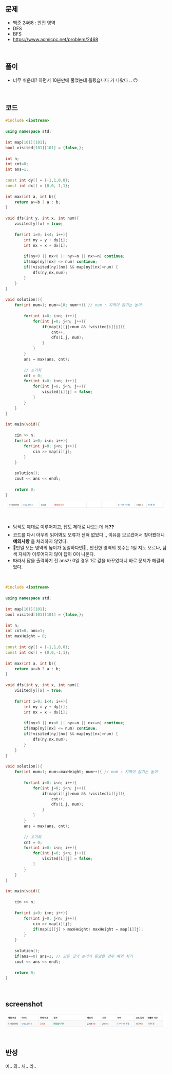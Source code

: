 ## 문제
- 백준 2468 : 안전 영역
- DFS
- BFS
- https://www.acmicpc.net/problem/2468

<br/>

## 풀이
- 너무 쉬운데? 하면서 10분만에 풀었는데 틀렸습니다 가 나왔다 .. 😔


<br/>

## 코드

```c++
#include <iostream>

using namespace std;

int map[101][101];
bool visited[101][101] = {false,};

int n;
int cnt=0;
int ans=1;

const int dy[] = {-1,1,0,0};
const int dx[] = {0,0,-1,1};

int max(int a, int b){
    return a>=b ? a : b;
}

void dfs(int y, int x, int num){
    visited[y][x] = true;
    
    for(int i=0; i<4; i++){
        int ny = y + dy[i];
        int nx = x + dx[i];
        
        if(ny<0 || nx<0 || ny>=n || nx>=n) continue;
        if(map[ny][nx] <= num) continue;
        if(!visited[ny][nx] && map[ny][nx]>num) {
            dfs(ny,nx,num);
        }
    }
}

void solution(){
    for(int num=1; num<=10; num++){ // num : 지역이 잠기는 높이
        
        for(int i=0; i<n; i++){
            for(int j=0; j<n; j++){
                if(map[i][j]>num && !visited[i][j]){
                    cnt++;
                    dfs(i,j, num);
                }
            }
        }
        ans = max(ans, cnt);
        
        // 초기화
        cnt = 0;
        for(int i=0; i<n; i++){
            for(int j=0; j<n; j++){
                visited[i][j] = false;
            }
        }
    }
}

int main(void){
    
    cin >> n;
    for(int i=0; i<n; i++){
        for(int j=0; j<n; j++){
            cin >> map[i][j];
        }
    }
    
    solution();
    cout << ans << endl;
    
    return 0;
}


```

![screenshot](./screenshots/boj2468-err.png)

<br/>

- 탐색도 제대로 이루어지고, 답도 제대로 나오는데 왜❓❓
- 코드를 다시 아무리 읽어봐도 오류가 전혀 없었다 ,, 이유를 모르겠어서 찾아봤더니 **예외사항** 을 처리하지 않았다.
- 🌟만일 모든 영역의 높이가 동일하다면🌟 , 안전한 영역의 갯수는 1일 지도 모르나, 탐색 자체가 이루어지지 않아 답이 0이 나온다.
- 따라서 답을 출력하기 전 ans가 0일 경우 1로 값을 바꾸었더니 바로 문제가 해결되었다.
 
<br/>

```c++
#include <iostream>

using namespace std;

int map[101][101];
bool visited[101][101] = {false,};

int n;
int cnt=0, ans=1;
int maxHeight = 0;

const int dy[] = {-1,1,0,0};
const int dx[] = {0,0,-1,1};

int max(int a, int b){
    return a>=b ? a : b;
}

void dfs(int y, int x, int num){
    visited[y][x] = true;
    
    for(int i=0; i<4; i++){
        int ny = y + dy[i];
        int nx = x + dx[i];
        
        if(ny<0 || nx<0 || ny>=n || nx>=n) continue;
        if(map[ny][nx] <= num) continue;
        if(!visited[ny][nx] && map[ny][nx]>num) {
            dfs(ny,nx,num);
        }
    }
}

void solution(){
    for(int num=1; num<=maxHeight; num++){ // num : 지역이 잠기는 높이
        
        for(int i=0; i<n; i++){
            for(int j=0; j<n; j++){
                if(map[i][j]>num && !visited[i][j]){
                    cnt++;
                    dfs(i,j, num);
                }
            }
        }
        ans = max(ans, cnt);
        
        // 초기화
        cnt = 0;
        for(int i=0; i<n; i++){
            for(int j=0; j<n; j++){
                visited[i][j] = false;
            }
        }
    }
}

int main(void){
    
    cin >> n;
    
    for(int i=0; i<n; i++){
        for(int j=0; j<n; j++){
            cin >> map[i][j];
            if(map[i][j] > maxHeight) maxHeight = map[i][j];
        }
    }
    
    solution();
    if(ans==0) ans=1; // 모든 곳의 높이가 동일한 경우 예외 처리
    cout << ans << endl;
    
    return 0;
}

```

<br/>

## screenshot

![screenshot](./screenshots/boj2468.png)

<br/>

## 반성

예.. 외.. 처.. 리..
